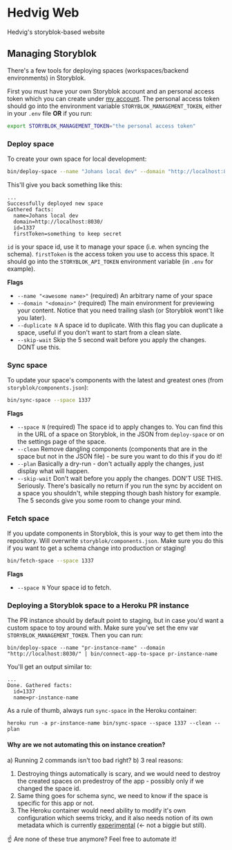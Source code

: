 # Hedvig Web

Hedvig's storyblok-based website

## Managing Storyblok

There's a few tools for deploying spaces (workspaces/backend environments) in Storyblok.

First you must have your own Storyblok account and an personal access token which you can create under
  [my account](https://app.storyblok.com/#!/me/account). The personal access token should go into the environment
  variable `STORYBLOK_MANAGEMENT_TOKEN`, either in your `.env` file __OR__ if you run:

```bash
export STORYBLOK_MANAGEMENT_TOKEN="the personal access token"
```


### Deploy space
To create your own space for local development:
```bash
bin/deploy-space --name "Johans local dev" --domain "http://localhost:8030/"
```

This'll give you back something like this:
```
...
Successfully deployed new space
Gathered facts:
  name=Johans local dev
  domain=http://localhost:8030/
  id=1337
  firstToken=something to keep secret
```

`id` is your space id, use it to manage your space (i.e. when syncing the schema).
  `firstToken` is the access token you use to access this space. It should go into the `STORYBLOK_API_TOKEN`
  environment variable (in `.env` for example).

__Flags__
  - `--name "<awesome name>"` (required) An arbitrary name of your space
  - `--domain "<domain>"` (required) The main environment for previewing your content. Notice that you need trailing
    slash (or Storyblok wont't like you later).
  - `--duplicate N` A space id to duplicate. With this flag you can duplicate a space, useful if you don't want to start
    from a clean slate. 
  - `--skip-wait` Skip the 5 second wait before you apply the changes. DONT use this.


### Sync space
To update your space's components with the latest and greatest ones (from `storyblok/components.json`):
```bash
bin/sync-space --space 1337
```

__Flags__
  - `--space N` (required) The space id to apply changes to. You can find this in the URL of a space on Storyblok, in the JSON from
    `deploy-space` or on the settings page of the space.
  - `--clean` Remove dangling components (components that are in the space but not in the JSON file) - be sure you want
    to do this if you do it!
  - `--plan` Basically a dry-run - don't actually apply the changes, just display what will happen. 
  - `--skip-wait` Don't wait before you apply the changes. DON'T USE THIS. Seriously. There's basically no return if
    you run the sync by accident on a space you shouldn't, while stepping though bash history for example. The 5 seconds
    give you some room to change your mind.

### Fetch space
If you update components in Storyblok, this is your way to get them into the repository. Will overwrite
`storyblok/components.json`. Make sure you do this if you want to get a schema change into production or staging!
```bash
bin/fetch-space --space 1337
```

__Flags__
  - `--space N` Your space id to fetch.

### Deploying a Storyblok space to a Heroku PR instance
The PR instance should by default point to staging, but in case you'd want a custom space to toy around with. Make sure
you've set the env var `STORYBLOK_MANAGEMENT_TOKEN`. Then you can run:
```
bin/deploy-space --name "pr-instance-name" --domain "http://localhost:8030/" | bin/connect-app-to-space pr-instance-name
```

You'll get an output similar to:
```
...
Done. Gathered facts:
  id=1337
  name=pr-instance-name
```

As a rule of thumb, always run `sync-space` in the Heroku container:
```
heroku run -a pr-instance-name bin/sync-space --space 1337 --clean --plan
```

#### Why are we not automating this on instance creation?

a) Running 2 commands isn't too bad right? b) 3 real reasons:
  1. Destroying things automatically is scary, and we would need to destroy the created spaces on predestroy of the app
    - possibly only if we changed the space id.
  1. Same thing goes for schema sync, we need to know if the space is specific for this app or not.
  1. The Heroku container would need ability to modify it's own configuration which seems tricky, and it also needs
    notion of its own metadata which is currently [experimental](https://devcenter.heroku.com/articles/dyno-metadata)
    (<- not a biggie but still).

☝️ Are none of these true anymore? Feel free to automate it!
